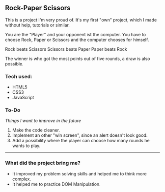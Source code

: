 ## Rock-Paper Scissors

This is a project I'm very proud of. It's my first "own" project, which I made without help, tutorials or similar.

You are the "Player" and your opponent ist the computer. You have to choose Rock, Paper or Scissors and the computer chooses for himself.

Rock beats Scissors
Scissors beats Paper
Paper beats Rock

The winner is who got the most points out of five rounds, a draw is also possible.

### Tech used:

* HTML5
* CSS3
* JavaScript

### To-Do

_Things I want to improve in the future_

1. Make the code cleaner.
1. Implement an other "win screen", since an alert doesn't look good.
1. Add a possibility where the player can choose how many rounds he wants to play.

---

### What did the project bring me?

* It improved my problem solving skills and helped me to think more complex.
* It helped me to practice DOM Manipulation.
